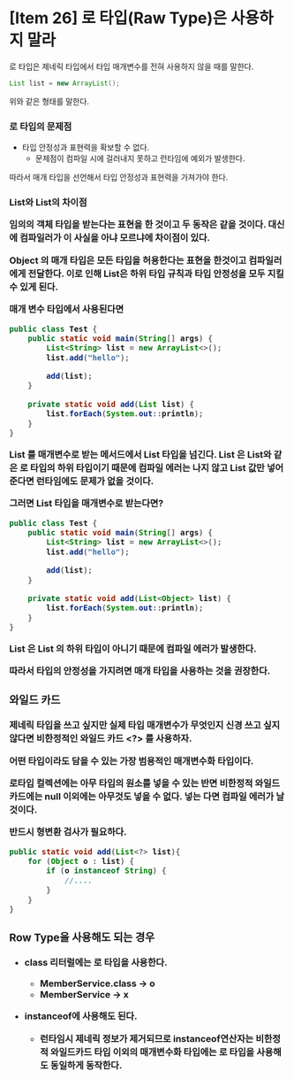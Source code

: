 # [Item 26] 로 타입(Raw Type)은 사용하지 말라

로 타입은 제네릭 타입에서 타입 매개변수를 전혀 사용하지 않을 때를 말한다.

```java
List list = new ArrayList();
```

위와 같은 형태를 말한다.

### 로 타입의 문제점

- 타입 안정성과 표현력을 확보할 수 없다.
    - 문제점이 컴파일 시에 걸러내지 못하고 런타임에 예외가 발생한다.

따라서 매개 타입을 선언해서 타입 안정성과 표현력을 가져가야 한다.

### List와 List<Object>의 차이점

임의의 객체 타입을 받는다는 표현을 한 것이고 두 동작은 같을 것이다. 대신에 컴파일러가 이 사실을 아냐 모르냐에 차이점이 있다.

Object 의 매개 타입은 모든 타입을 허용한다는 표현을 한것이고 컴파일러에게 전달한다. 이로 인해 List<Object>은 하위 타입 규칙과 타입 안정성을 모두 지킬 수 있게 된다.

매개 변수 타입에서 사용된다면

```java
public class Test {
    public static void main(String[] args) {
        List<String> list = new ArrayList<>();
        list.add("hello");

        add(list);
    }

    private static void add(List list) {
        list.forEach(System.out::println);
    }
}
```

List 를 매개변수로 받는 메서드에서 List<String> 타입을 넘긴다. List<String> 은 List와 같은 로 타입의 하위 타입이기 때문에 컴파일 에러는 나지 않고 List<String> 값만 넣어준다면 런타임에도 문제가 없을 것이다. 

그러면 List<Object> 타입을 매개변수로 받는다면?

```java
public class Test {
    public static void main(String[] args) {
        List<String> list = new ArrayList<>();
        list.add("hello");

        add(list);
    }

    private static void add(List<Object> list) {
        list.forEach(System.out::println);
    }
}
```

List<String> 은 List<Object> 의 하위 타입이 아니기 때문에 컴파일 에러가 발생한다.

따라서 타입의 안정성을 가지려면 매개 타입을 사용하는 것을 권장한다.

### 와일드 카드

제네릭 타입을 쓰고 싶지만 실제 타입 매개변수가 무엇인지 신경 쓰고 싶지 않다면 비한정적인 와일드 카드 <?> 를 사용하자.

어떤 타입이라도 담을 수 있는 가장 범용적인 매개변수화 타입이다.

로타입 컬렉션에는 아무 타입의 원소를 넣을 수 있는 반면 비한정적 와일드 카드에는 null 이외에는 아무것도 넣을 수 없다. 넣는 다면 컴파일 에러가 날 것이다.

반드시 형변환 검사가 필요하다.

```java
public static void add(List<?> list){
    for (Object o : list) {
        if (o instanceof String) {
            //....
        }
    }
}
```

### Row Type을 사용해도 되는 경우

- class 리터럴에는 로 타입을 사용한다.
    - MemberService.class → o
    - MemberService<Member> → x
    
- instanceof에 사용해도 된다.
    - 런타임시 제네릭 정보가 제거되므로 instanceof연산자는 비한정적 와일드카드 타입 이외의 매개변수화 타입에는 로 타입을 사용해도 동일하게 동작한다.